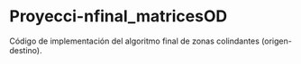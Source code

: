 # Proyecci-nfinal_matricesOD
Código de implementación del algoritmo final de zonas colindantes (origen-destino).
